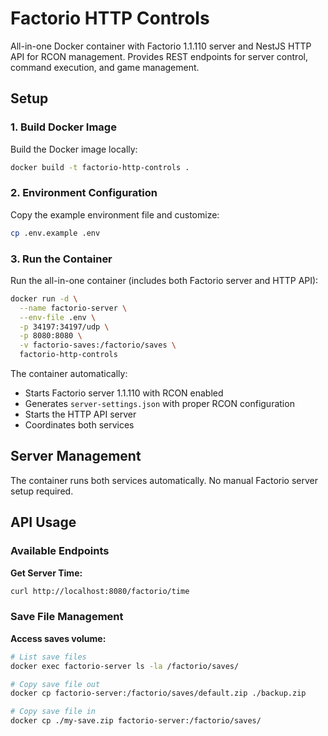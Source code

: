 # Factorio HTTP Controls

All-in-one Docker container with Factorio 1.1.110 server and NestJS HTTP API for RCON management. Provides REST
endpoints for server control, command execution, and game management.

## Setup

### 1. Build Docker Image

Build the Docker image locally:

```bash
docker build -t factorio-http-controls .
```

### 2. Environment Configuration

Copy the example environment file and customize:

```bash
cp .env.example .env
```

### 3. Run the Container

Run the all-in-one container (includes both Factorio server and HTTP API):

```bash
docker run -d \
  --name factorio-server \
  --env-file .env \
  -p 34197:34197/udp \
  -p 8080:8080 \
  -v factorio-saves:/factorio/saves \
  factorio-http-controls
```

The container automatically:

- Starts Factorio server 1.1.110 with RCON enabled
- Generates `server-settings.json` with proper RCON configuration
- Starts the HTTP API server
- Coordinates both services

## Server Management

The container runs both services automatically. No manual Factorio server setup required.

## API Usage

### Available Endpoints

**Get Server Time:**

```bash
curl http://localhost:8080/factorio/time
```

### Save File Management

**Access saves volume:**

```bash
# List save files
docker exec factorio-server ls -la /factorio/saves/

# Copy save file out
docker cp factorio-server:/factorio/saves/default.zip ./backup.zip

# Copy save file in
docker cp ./my-save.zip factorio-server:/factorio/saves/
```
